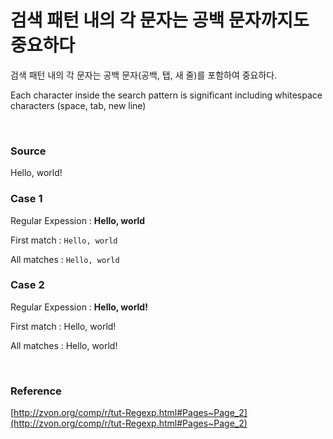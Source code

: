 # 검색 패턴 내의 각 문자는 공백 문자까지도 중요하다

검색 패턴 내의 각 문자는 공백 문자(공백, 탭, 새 줄)를 포함하여 중요하다.

Each character inside the search pattern is significant including whitespace characters (space, tab, new line)

<br>

### Source

Hello, world!

### Case 1

Regular Expession : **Hello, world**

First match : `Hello, world`

All matches : `Hello, world`

### Case 2

Regular Expession : **Hello,    world!**

First match : Hello, world!

All matches : Hello, world!

<br>

### Reference

[http://zvon.org/comp/r/tut-Regexp.html#Pages~Page_2](http://zvon.org/comp/r/tut-Regexp.html#Pages~Page_2)